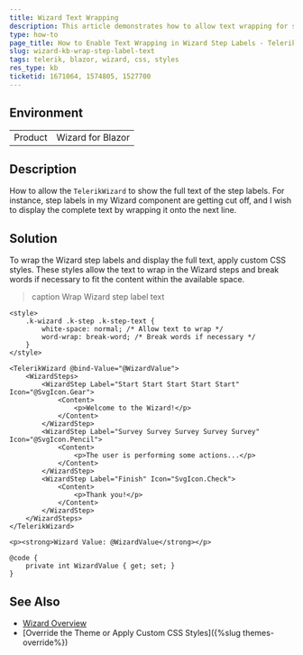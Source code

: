 ```yaml
---
title: Wizard Text Wrapping
description: This article demonstrates how to allow text wrapping for step labels in the Telerik UI for Blazor Wizard component to ensure full text visibility.
type: how-to
page_title: How to Enable Text Wrapping in Wizard Step Labels - Telerik UI for Blazor
slug: wizard-kb-wrap-step-label-text
tags: telerik, blazor, wizard, css, styles
res_type: kb
ticketid: 1671064, 1574805, 1527700
---
```


## Environment

<table>
    <tbody>
	    <tr>
	    	<td>Product</td>
	    	<td>Wizard for Blazor</td>
	    </tr>
    </tbody>
</table>

## Description

How to allow the `TelerikWizard` to show the full text of the step labels. For instance, step labels in my Wizard component are getting cut off, and I wish to display the complete text by wrapping it onto the next line.

## Solution

To wrap the Wizard step labels and display the full text, apply custom CSS styles. These styles allow the text to wrap in the Wizard steps and break words if necessary to fit the content within the available space.

>caption Wrap Wizard step label text

````RAZOR
<style>
    .k-wizard .k-step .k-step-text {
        white-space: normal; /* Allow text to wrap */
        word-wrap: break-word; /* Break words if necessary */
    }
</style>

<TelerikWizard @bind-Value="@WizardValue">
    <WizardSteps>
        <WizardStep Label="Start Start Start Start Start" Icon="@SvgIcon.Gear">
            <Content>
                <p>Welcome to the Wizard!</p>
            </Content>
        </WizardStep>
        <WizardStep Label="Survey Survey Survey Survey Survey" Icon="@SvgIcon.Pencil">
            <Content>
                <p>The user is performing some actions...</p>
            </Content>
        </WizardStep>
        <WizardStep Label="Finish" Icon="SvgIcon.Check">
            <Content>
                <p>Thank you!</p>
            </Content>
        </WizardStep>
    </WizardSteps>
</TelerikWizard>

<p><strong>Wizard Value: @WizardValue</strong></p>

@code {
    private int WizardValue { get; set; }
}
````

## See Also

- [Wizard Overview](https://docs.telerik.com/blazor-ui/components/wizard/overview)
- [Override the Theme or Apply Custom CSS Styles]({%slug themes-override%})
